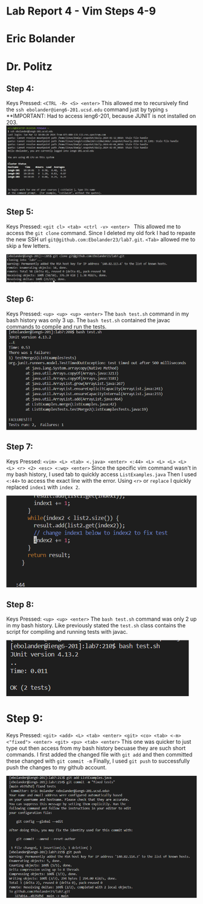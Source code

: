 # Lab Report 4 - Vim Steps 4-9
# Eric Bolander
# Dr. Politz

## Step 4: ##
Keys Pressed: `<CTRL -R> <S> <enter>` 
This allowed me to recursively find the `ssh ebolander@ieng6-201.ucsd.edu` command just by typing `s`
**IMPORTANT: Had to access ieng6-201, because JUNIT is not installed on 203. 
![Image](step4.png) 

## Step 5: ## 
Keys Pressed: `<git cl> <tab> <ctrl -v> <enter> ` This allowed me to access the `git clone` command. 
Since I deleted my old fork I had to repaste the new SSH url `git@github.com:Ebolander23/lab7.git`.
`<Tab>` allowed me to skip a few letters. 

![Image](step5.png)

## Step 6: ##
Keys Pressed: `<up> <up> <up> <enter>` The `bash test.sh` command in my bash history was only 3 up. 
The `bash test.sh` contained the javac commands to compile and run the tests. 
![Image](step6.png)

## Step 7: ##
Keys Pressed: `<vim> <L> <tab> <.java> <enter> <:44> <L> <L> <L> <L> <L> <r> <2> <esc> <:wq> <enter>` 
Since the specific vim command wasn't in my bash history, I used tab to quickly access `ListExamples.java`
Then I used `<:44>` to access the exact line with the error. 
Using `<r>` or `replace` I quickly replaced `index1` with `index 2`. 

![Image](step7.png)

## Step 8: ##
Keys Pressed: `<up> <up> <enter>` The `bash test.sh` command was only 2 up in my bash history. 
Like previously stated the `test.sh` class contains the script for compiling and running tests with javac. 

![Image](step8.png)

# Step 9: ## 
Keys Pressed: `<git> <add> <L> <tab> <enter> <git> <co> <tab> <-m> <"fixed"> <enter> <git> <pu> <tab> <enter>` 
This one was quicker to just type out then access from my bash history becuase they are such short commands. 
I first added the changed file with `git add` and then committed these changed with `git commit -m` 
Finally, I used `git push` to successfully push the changes to my github account. 

![Image](step9.png)


